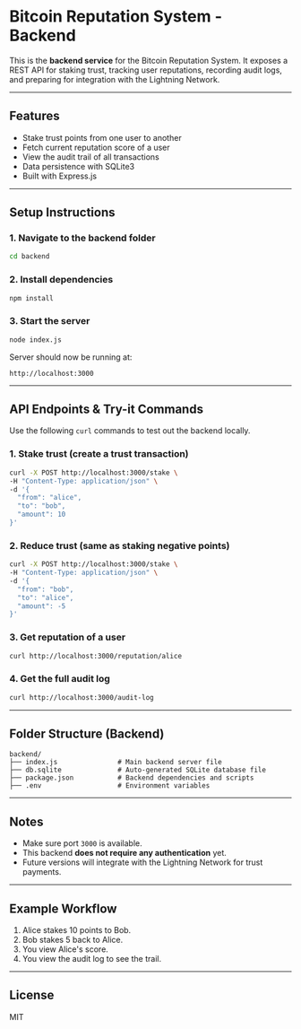 # Bitcoin Reputation System - Backend

This is the **backend service** for the Bitcoin Reputation System. It exposes a REST API for staking trust, tracking user reputations, recording audit logs, and preparing for integration with the Lightning Network.

---

## Features

- Stake trust points from one user to another
- Fetch current reputation score of a user
- View the audit trail of all transactions
- Data persistence with SQLite3
- Built with Express.js

---

## Setup Instructions

### 1. Navigate to the backend folder
```bash
cd backend
```

### 2. Install dependencies
```bash
npm install
```

### 3. Start the server
```bash
node index.js
```

Server should now be running at:
```
http://localhost:3000
```

---

## API Endpoints & Try-it Commands

Use the following `curl` commands to test out the backend locally.

### 1. Stake trust (create a trust transaction)
```bash
curl -X POST http://localhost:3000/stake \
-H "Content-Type: application/json" \
-d '{
  "from": "alice",
  "to": "bob",
  "amount": 10
}'
```

### 2. Reduce trust (same as staking negative points)
```bash
curl -X POST http://localhost:3000/stake \
-H "Content-Type: application/json" \
-d '{
  "from": "bob",
  "to": "alice",
  "amount": -5
}'
```

### 3. Get reputation of a user
```bash
curl http://localhost:3000/reputation/alice
```

### 4. Get the full audit log
```bash
curl http://localhost:3000/audit-log
```

---

## Folder Structure (Backend)
```
backend/
├── index.js               # Main backend server file
├── db.sqlite              # Auto-generated SQLite database file
├── package.json           # Backend dependencies and scripts
├── .env                   # Environment variables
```

---

## Notes

- Make sure port `3000` is available.
- This backend **does not require any authentication** yet.
- Future versions will integrate with the Lightning Network for trust payments.

---

## Example Workflow
1. Alice stakes 10 points to Bob.
2. Bob stakes 5 back to Alice.
3. You view Alice's score.
4. You view the audit log to see the trail.

---

## License
MIT

